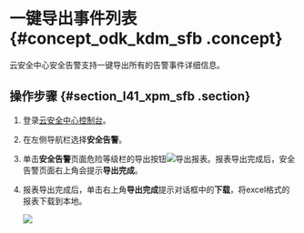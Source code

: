 # 一键导出事件列表 {#concept_odk_kdm_sfb .concept}

云安全中心安全告警支持一键导出所有的告警事件详细信息。

## 操作步骤 {#section_l41_xpm_sfb .section}

1.  登录[云安全中心控制台](https://yundun.console.aliyun.com/?p=sas)。
2.  在左侧导航栏选择**安全告警**。
3.  单击**安全告警**页面危险等级栏的导出按钮![](http://static-aliyun-doc.oss-cn-hangzhou.aliyuncs.com/assets/img/60915/155952743330905_zh-CN.png)导出报表。报表导出完成后，安全告警页面右上角会提示**导出完成**。
4.  报表导出完成后，单击右上角**导出完成**提示对话框中的**下载**，将excel格式的报表下载到本地。

    ![](http://static-aliyun-doc.oss-cn-hangzhou.aliyuncs.com/assets/img/60915/155952743330913_zh-CN.png)


